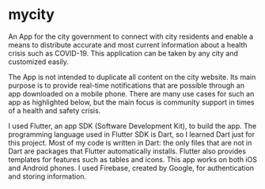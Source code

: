 # mycity

An App for the city government to connect with city residents and enable a means to distribute accurate and most current information about a health crisis such as COVID-19. This application can be taken by any city and customized easily.
 
The App is not intended to duplicate all content on the city website. Its main purpose is to provide real-time notifications that are possible through an app downloaded on a mobile phone. There are many use cases for such an app as highlighted below, but the main focus is community support in times of a health and safety crisis.

I used Flutter, an app SDK (Software Development Kit), to build the app. The programming language used in Flutter SDK is Dart, so I learned Dart just for this project. Most of my code is written in Dart: the only files that are not in Dart are packages that Flutter automatically installs. Flutter also provides templates for features such as tables and icons. This app works on both iOS and Android phones. I used Firebase, created by Google, for authentication and storing information. 


